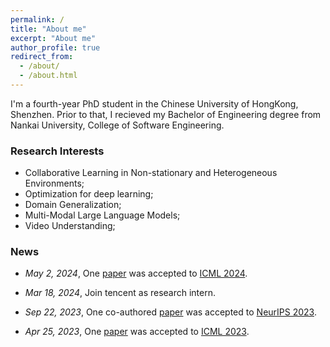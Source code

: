 ```yaml
---
permalink: /
title: "About me"
excerpt: "About me"
author_profile: true
redirect_from: 
  - /about/
  - /about.html
---
```


I'm a fourth-year PhD student in the Chinese University of HongKong, Shenzhen. Prior to that, I recieved my Bachelor of Engineering degree from Nankai University, College of Software Engineering.

### Research Interests

- Collaborative Learning in Non-stationary and Heterogeneous Environments;
- Optimization for deep learning;
- Domain Generalization;
- Multi-Modal Large Language Models;
- Video Understanding;

### News

- *May 2, 2024*, One [paper](https://arxiv.org/abs/2301.12379) was accepted to [ICML 2024](https://icml.cc/).

- *Mar 18, 2024*, Join tencent as research intern.

- *Sep 22, 2023*, One co-authored [paper](https://arxiv.org/abs/2205.13925) was accepted to [NeurIPS 2023](https://neurips.cc/Conferences/2023).

- *Apr 25, 2023*, One [paper](https://arxiv.org/abs/2205.13462) was accepted to [ICML 2023](https://icml.cc/#).

